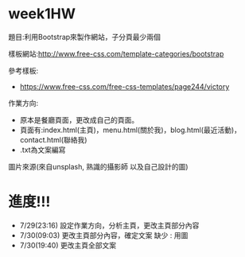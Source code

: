 # week1HW
題目:利用Bootstrap來製作網站，子分頁最少兩個

樣板網站:http://www.free-css.com/template-categories/bootstrap

參考樣板:
- https://www.free-css.com/free-css-templates/page244/victory

作業方向:
- 原本是餐廳頁面，更改成自己的頁面。
- 頁面有:index.html(主頁)，menu.html(關於我)，blog.html(最近活動)，contact.html(聯絡我)
- .txt為文案編寫

圖片來源(來自unsplash, 熟識的攝影師 以及自己設計的圖)

# 進度!!!
- 7/29(23:16) 設定作業方向，分析主頁，更改主頁部分內容
- 7/30(09:03) 更改主頁部分內容，確定文案 缺少 : 用圖
- 7/30(19:40) 更改主頁全部文案
